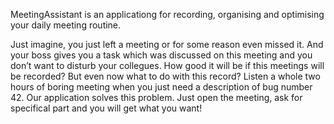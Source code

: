 MeetingAssistant is an applicationg for recording, organising and optimising your daily meeting routine.

Just imagine, you just left a meeting or for some reason even missed it. And your boss gives you a task which was discussed on this meeting and you don’t want to disturb your collegues. How good it will be if this meetings will be recorded? But even now what to do with this record? Listen a whole two hours of boring meeting when you just need a description of bug number 42. Our application solves this problem. Just open the meeting, ask for specifical part and you will get what you want!
